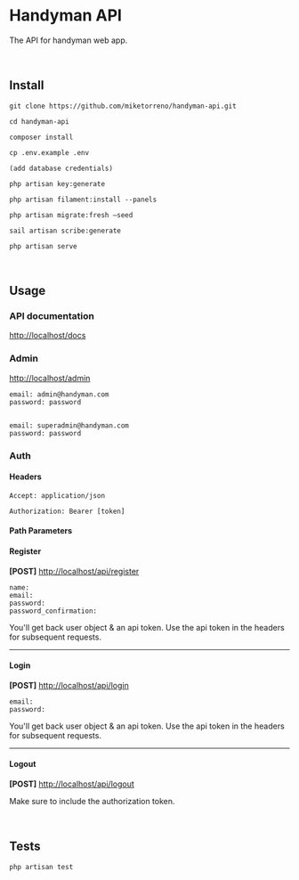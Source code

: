 # Handyman API

The API for handyman web app.

<br>

## Install

```
git clone https://github.com/miketorreno/handyman-api.git

cd handyman-api
```

```
composer install
```

```
cp .env.example .env

(add database credentials)
```

```
php artisan key:generate
```

```
php artisan filament:install --panels
```

```
php artisan migrate:fresh —seed
```

```
sail artisan scribe:generate
```

```
php artisan serve
```

<br>

## Usage

### API documentation

[http://localhost/docs](http://localhost/docs)

### Admin

[http://localhost/admin](http://localhost/admin)

```
email: admin@handyman.com
password: password


email: superadmin@handyman.com
password: password

```

### Auth

#### Headers

`Accept: application/json`

`Authorization: Bearer [token]`

#### Path Parameters

#### Register

**[POST]** [http://localhost/api/register](http://localhost/api/register)

```
name: 
email: 
password: 
password_confirmation: 
```

You'll get back user object & an api token. Use the api token in the headers for subsequent requests.

<hr>

#### Login

**[POST]** [http://localhost/api/login](http://localhost/api/login)

```
email: 
password: 
```

You'll get back user object & an api token. Use the api token in the headers for subsequent requests.

<hr>

#### Logout

**[POST]** [http://localhost/api/logout](http://localhost/api/logout)

Make sure to include the authorization token.

<br>

## Tests

```
php artisan test
```
